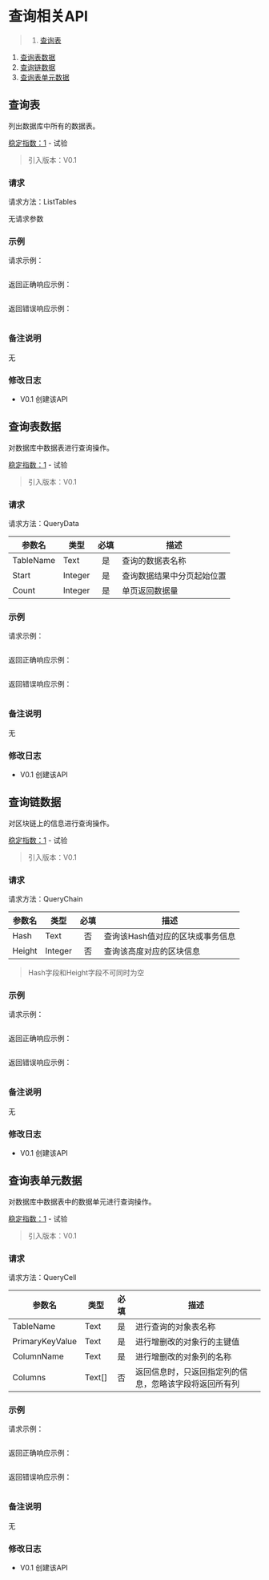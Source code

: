 # 查询相关API

>1. [查询表](#查询表 "查询表")
1. [查询表数据](#查询表数据 "查询表数据")
1. [查询链数据](#查询链数据 "查询链数据")
1. [查询表单元数据](#查询表单元数据 "查询表单元数据")

## 查询表

列出数据库中所有的数据表。

<div class="api-stability api-stability-1">
<a href="?file=03-SDK/01-API说明#稳定指数">稳定指数：1</a> - 试验
</div>

> 引入版本：V0.1

### 请求

请求方法：ListTables

无请求参数

### 示例

请求示例：
```json
```

返回正确响应示例：

```json
```

返回错误响应示例：

```json
```

### 备注说明
无

### 修改日志
- V0.1 创建该API

## 查询表数据

对数据库中数据表进行查询操作。

<div class="api-stability api-stability-1">
<a href="?file=03-SDK/01-API说明#稳定指数">稳定指数：1</a> - 试验
</div>

> 引入版本：V0.1

### 请求

请求方法：QueryData 

| 参数名    | 类型    | 必填  | 描述                       |
| ---       | ---     | :---: | ---                        |
| TableName | Text    | 是    | 查询的数据表名称           |
| Start     | Integer | 是    | 查询数据结果中分页起始位置 |
| Count     | Integer | 是    | 单页返回数据量             |

### 示例

请求示例：
```json
```

返回正确响应示例：

```json
```

返回错误响应示例：

```json
```

### 备注说明
无

### 修改日志
- V0.1 创建该API

## 查询链数据

对区块链上的信息进行查询操作。

<div class="api-stability api-stability-1">
<a href="?file=03-SDK/01-API说明#稳定指数">稳定指数：1</a> - 试验
</div>

> 引入版本：V0.1

### 请求

请求方法：QueryChain

| 参数名 | 类型    | 必填  | 描述                             |
| ---    | ---     | :---: | ---                              |
| Hash   | Text    | 否    | 查询该Hash值对应的区块或事务信息 |
| Height | Integer | 否    | 查询该高度对应的区块信息         |

<div class="warning">

> Hash字段和Height字段不可同时为空
</div>

### 示例

请求示例：
```json
```

返回正确响应示例：

```json
```

返回错误响应示例：

```json
```

### 备注说明
无

### 修改日志
- V0.1 创建该API

## 查询表单元数据

对数据库中数据表中的数据单元进行查询操作。

<div class="api-stability api-stability-1">
<a href="?file=03-SDK/01-API说明#稳定指数">稳定指数：1</a> - 试验
</div>

> 引入版本：V0.1

### 请求

请求方法：QueryCell 

| 参数名          | 类型   | 必填  | 描述                                                   |
| ---             | ---    | :---: | ---                                                    |
| TableName       | Text   | 是    | 进行查询的对象表名称                                   |
| PrimaryKeyValue | Text   | 是    | 进行增删改的对象行的主键值                             |
| ColumnName      | Text   | 是    | 进行增删改的对象列的名称                               |
| Columns         | Text[] | 否    | 返回信息时，只返回指定列的信息，忽略该字段将返回所有列 |

### 示例

请求示例：
```json
```

返回正确响应示例：

```json
```

返回错误响应示例：

```json
```

### 备注说明
无

### 修改日志
- V0.1 创建该API

